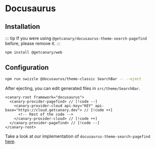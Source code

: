 # Docusaurus

<!--@include: ../callout.md-->

## Installation

::: tip
If you were using `@getcanary/docusaurus-theme-search-pagefind` before, please remove it.
:::

```bash
npm install @getcanary/web
```

## Configuration

```bash
npm run swizzle @docusaurus/theme-classic SearchBar -- --eject
```

After ejecting, you can edit generated files in `src/theme/SearchBar`.

```html-vue
<canary-root framework="docusaurus">
  <canary-provider-pagefind> // [!code --]
    <canary-provider-cloud api-key="KEY" api-base="https://cloud.getcanary.dev"> // [!code ++]
      <!-- Rest of the code -->
    </canary-provider-cloud> // [!code ++]
  </canary-provider-pagefind> // [!code --]
</canary-root>
```

Take a look at our implementation of `docusaurus-theme-search-pagefind` [here](https://github.com/fastrepl/canary/blob/main/js/packages/docusaurus-theme-search-pagefind/src/theme/SearchBar/Canary.jsx).
